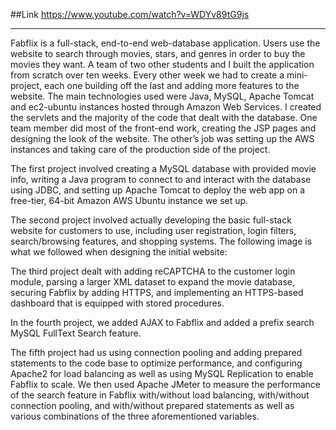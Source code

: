 ##Link
https://www.youtube.com/watch?v=WDYv89tG9js

------------------------------------------------

Fabflix is a full-stack, end-to-end web-database application. Users use the website to search through movies, stars, and genres in order to buy the movies they want. A team of two other students and I built the application from scratch over ten weeks. Every other week we had to create a mini-project, each one building off the last and adding more features to the website. The main technologies used were Java, MySQL, Apache Tomcat and ec2-ubuntu instances hosted through Amazon Web Services. I created the servlets and the majority of the code that dealt with the database. One team member did most of the front-end work, creating the JSP pages and designing the look of the website. The other’s job was setting up the AWS instances and taking care of the production side of the project.

The first project involved creating a MySQL database with provided movie info, writing a Java program to connect to and interact with the database using JDBC, and setting up Apache Tomcat to deploy the web app on a free-tier, 64-bit Amazon AWS Ubuntu instance we set up.

The second project involved actually developing the basic full-stack website for customers to use, including user registration, login filters, search/browsing features, and shopping systems. The following image is what we followed when designing the initial website:

The third project dealt with adding reCAPTCHA to the customer login module, parsing a larger XML dataset to expand the movie database, securing Fabflix by adding HTTPS, and implementing an HTTPS-based dashboard that is equipped with stored procedures.

In the fourth project, we added AJAX to Fabflix and added a prefix search MySQL FullText Search feature.

The fifth project had us using connection pooling and adding prepared statements to the code base to optimize performance, and configuring Apache2 for load balancing as well as using MySQL Replication to enable Fabflix to scale. We then used Apache JMeter to measure the performance of the search feature in Fabflix with/without load balancing, with/without connection pooling, and with/without prepared statements as well as various combinations of the three aforementioned variables.
